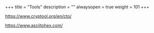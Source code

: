 +++
title = "Tools"
description = ""
alwaysopen = true
weight = 101
+++

https://www.cryptool.org/en/cto/

https://www.asciitohex.com/